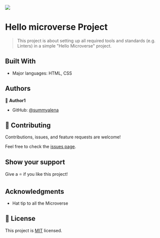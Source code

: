 ![](https://img.shields.io/badge/Microverse-blueviolet)

# Hello microverse Project

> This project is about setting up all required tools and standards (e.g. Linters) in a simple "Hello Microverse" project. 


## Built With

- Major languages: HTML, CSS 

## Authors

👤 **Author1**

- GitHub: [@summyalena](https://github.com/summyalena)

## 🤝 Contributing

Contributions, issues, and feature requests are welcome!

Feel free to check the [issues page](../../issues/).

## Show your support

Give a ⭐️ if you like this project!

## Acknowledgments

- Hat tip to all the Microverse 

## 📝 License

This project is [MIT](./MIT.md) licensed.
